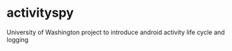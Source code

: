 # activityspy
University of Washington project to introduce android activity life cycle and logging
